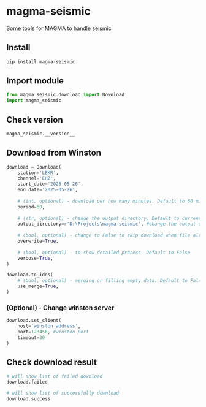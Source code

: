 # magma-seismic
Some tools for MAGMA to handle seismic

## Install
```python
pip install magma-seismic
```
## Import module
```python
from magma_seismic.download import Download
import magma_seismic
```
## Check version
```python
magma_seismic.__version__
```
## Download from Winston
```python
download = Download(
    station='LEKR',
    channel='EHZ',
    start_date='2025-05-26',
    end_date='2025-05-26',
    
    # (int, optional) - download per how many minutes. Default to 60 minutes
    period=60,
    
    # (str, optional) - change the output directory. Default to current directory
    output_directory=r'D:\Projects\magma-seismic', #change the output directory. Default to current directory
    
    # (bool, optional) - change to False to skip download when file already exists. Default False
    overwrite=True,
    
    # (bool, optional) - to show detailed process. Default to False
    verbose=True,
)

download.to_idds(
    # (bool, optional) - merging or filling empty data. Default to False
    use_merge=True, 
)
```
### (Optional) - Change winston server
```python
download.set_client(
    host='winston address',
    port=123456, #winston port
    timeout=30
)
```
## Check download result
```python
# will show list of failed download
download.failed

# will show list of successfully download
download.success 
```